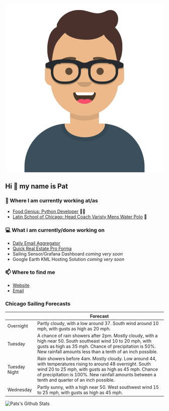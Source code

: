 [![Social banner for p-j-falconer](https://raw.githubusercontent.com/P-J-FALCONER/P-J-FALCONER/master/assets/avataaars.svg)](https://patfalconer.com/)
## Hi :wave: my name is Pat

### 💼 Where I am currently working at/as
- [Food Genius: Python Developer](https://getfoodgenius.com/) 🍔🐍
- [Latin School of Chicago: Head Coach Varisty Mens Water Polo](https://www.latinschool.org/) 🤽


### 💻 What i am currently/done working on
 - [Daily Email Aggregator](https://github.com/P-J-FALCONER/dott_daily_mail)
 - [Quick Real Estate Pro Forma](https://github.com/P-J-FALCONER/henry)
 - Sailing Sensor/Grafana Dashboard *coming very soon*
 - Google Earth KML Hosting Solution *coming very soon*

### 📫 Where to find me
 - [Website](https://patfalconer.com/)
 - [Email](mailto:patrick.j.falconer@gmail.com)


### Chicago Sailing Forecasts
|   | Forecast  |
|---|---|
| Overnight | Partly cloudy, with a low around 37. South wind around 10 mph, with gusts as high as 20 mph. |
| Tuesday | A chance of rain showers after 2pm. Mostly cloudy, with a high near 50. South southeast wind 10 to 20 mph, with gusts as high as 35 mph. Chance of precipitation is 50%. New rainfall amounts less than a tenth of an inch possible. |
| Tuesday Night | Rain showers before 4am. Mostly cloudy. Low around 44, with temperatures rising to around 48 overnight. South wind 20 to 25 mph, with gusts as high as 45 mph. Chance of precipitation is 100%. New rainfall amounts between a tenth and quarter of an inch possible. |
| Wednesday | Partly sunny, with a high near 50. West southwest wind 15 to 25 mph, with gusts as high as 45 mph. |

![Pats's Github Stats](https://github-readme-stats.vercel.app/api?username=p-j-falconer&show_icons=true&theme=radical)

